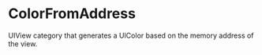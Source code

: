ColorFromAddress
================

UIView category that generates a UIColor based on the memory address of the view.
